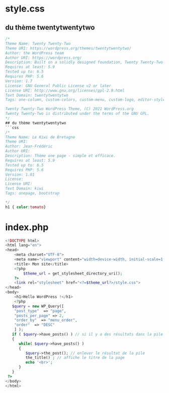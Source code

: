 # style.css
## du thème twentytwentytwo
```css
/*
Theme Name: Twenty Twenty-Two
Theme URI: https://wordpress.org/themes/twentytwentytwo/
Author: the WordPress team
Author URI: https://wordpress.org/
Description: Built on a solidly designed foundation, Twenty Twenty-Two embraces the idea that everyone deserves a truly unique website. The theme’s subtle styles are inspired by the diversity and versatility of birds: its typography is lightweight yet strong, its color palette is drawn from nature, and its layout elements sit gently on the page. The true richness of Twenty Twenty-Two lies in its opportunity for customization. The theme is built to take advantage of the Site Editor features introduced in WordPress 5.9, which means that colors, typography, and the layout of every single page on your site can be customized to suit your vision. It also includes dozens of block patterns, opening the door to a wide range of professionally designed layouts in just a few clicks. Whether you’re building a single-page website, a blog, a business website, or a portfolio, Twenty Twenty-Two will help you create a site that is uniquely yours.
Requires at least: 5.9
Tested up to: 6.5
Requires PHP: 5.6
Version: 1.7
License: GNU General Public License v2 or later
License URI: http://www.gnu.org/licenses/gpl-2.0.html
Text Domain: twentytwentytwo
Tags: one-column, custom-colors, custom-menu, custom-logo, editor-style, featured-images, full-site-editing, block-patterns, rtl-language-support, sticky-post, threaded-comments, style-variations, wide-blocks, block-styles, accessibility-ready, blog, portfolio, news

Twenty Twenty-Two WordPress Theme, (C) 2021 WordPress.org
Twenty Twenty-Two is distributed under the terms of the GNU GPL.
*/
## du thème twentytwentytwo
```css
/*
Theme Name: Le Kiwi de Bretagne
Theme URI: 
Author: Jean-Frédéric
Author URI: 
Description: Thème one page - simple et efficace.
Requires at least: 5.9
Tested up to: 6.5
Requires PHP: 5.6
Version: 1.01
License: 
License URI: 
Text Domain: kiwi
Tags: onepage, bootstrap

*/
h1 { color:tomato}
```
# index.php
```php
<!DOCTYPE html>
<html lang="en">
<head>
    <meta charset="UTF-8">
    <meta name="viewport" content="width=device-width, initial-scale=1.0">
    <title> Mon site</title>
    <?php
        $theme_url = get_stylesheet_directory_uri(); 
    ?>
    <link rel="stylesheet" href="<?=$theme_url?>/style.css">
</head>
<body>
    <h1>Hello WordPress !</h1>
    <?php 
   $query = new WP_Query([
    "post_type"  => "page",
    "posts_per_page" => 2,
    "order_by"  => "menu_order",
    "order"  => "DESC"
    ] ); 
   if ( $query->have_posts() ) // si il y a des résultats dans la pile 
   {
      while( $query->have_posts() )
      {
         $query->the_post(); // enlever le résultat de la pile 
         the_title() ; // affiche le titre de la page
         echo '<br>'; 
      } 
   } 
 ?>
</body>
</html>
```